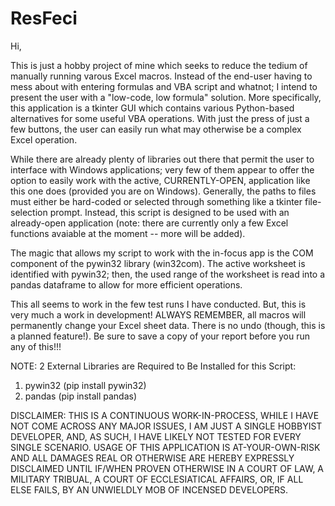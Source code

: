 # ResFeci

Hi,

This is just a hobby project of mine which seeks to reduce the tedium of manually running varous Excel macros. Instead of the end-user having to mess about with entering formulas and VBA script and whatnot; I intend to present the user with a "low-code, low formula" solution.  More specifically, this application is a tkinter GUI which contains various Python-based alternatives for some useful VBA operations.  With just the press of just a few buttons, the user can easily run what may otherwise be a complex Excel operation.

While there are already plenty of libraries out there that permit the user to interface with Windows applications; very few of them appear to offer
the option to easily work with the active, CURRENTLY-OPEN, application like this one does (provided you are on Windows).  Generally, the paths 
to files must either be hard-coded or selected through something like a tkinter file-selection prompt. Instead, this script is designed to be used with 
an already-open application (note: there are currently only a few Excel functions avaiable at the moment -- more will be added).

The magic that allows my script to work with the in-focus app is the COM component of the pywin32 library (win32com). The active worksheet is identified with pywin32; then, the used range of the worksheet is read into a pandas dataframe to allow for more efficient operations.  

This all seems to work in the few test runs I have conducted.  But, this is very much a work in development! ALWAYS REMEMBER, all macros 
will permanently change your Excel sheet data.  There is no undo (though, this is a planned feature!). Be sure to save a copy of your report before you run any of this!!!

NOTE: 2 External Libraries are Required to Be Installed for this Script: 

1) pywin32  (pip install pywin32)
2) pandas   (pip install pandas)

DISCLAIMER:  THIS IS A CONTINUOUS WORK-IN-PROCESS, WHILE I HAVE NOT COME ACROSS ANY MAJOR ISSUES, I AM JUST A SINGLE HOBBYIST DEVELOPER, AND, AS SUCH, I HAVE LIKELY NOT TESTED FOR EVERY SINGLE SCENARIO.  USAGE OF THIS APPLICATION IS AT-YOUR-OWN-RISK AND ALL DAMAGES REAL OR OTHERWISE ARE HEREBY EXPRESSLY DISCLAIMED UNTIL IF/WHEN PROVEN OTHERWISE IN A COURT OF LAW, A MILITARY TRIBUAL, A COURT OF ECCLESIATICAL AFFAIRS, OR, IF ALL ELSE FAILS, BY AN UNWIELDLY MOB OF INCENSED DEVELOPERS.
